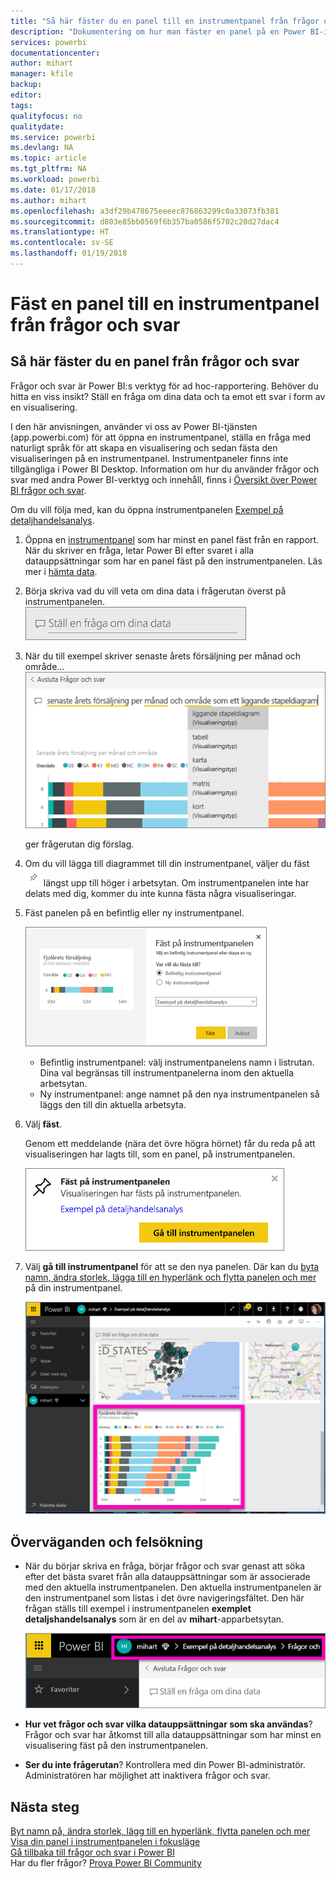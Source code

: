 ```yaml
---
title: "Så här fäster du en panel till en instrumentpanel från frågor och svar"
description: "Dokumentering om hur man fäster en panel på en Power BI-instrumentpanel från frågerutan i frågor och svar"
services: powerbi
documentationcenter: 
author: mihart
manager: kfile
backup: 
editor: 
tags: 
qualityfocus: no
qualitydate: 
ms.service: powerbi
ms.devlang: NA
ms.topic: article
ms.tgt_pltfrm: NA
ms.workload: powerbi
ms.date: 01/17/2018
ms.author: mihart
ms.openlocfilehash: a3df29b478675eeeec876863299c0a33073fb381
ms.sourcegitcommit: d803e85bb0569f6b357ba0586f5702c20d27dac4
ms.translationtype: HT
ms.contentlocale: sv-SE
ms.lasthandoff: 01/19/2018
---
```

# <a name="pin-a-tile-to-a-dashboard-from-qa"></a>Fäst en panel till en instrumentpanel från frågor och svar
## <a name="how-to-pin-a-tile-from-qa"></a>Så här fäster du en panel från frågor och svar
Frågor och svar är Power BI:s verktyg för ad hoc-rapportering. Behöver du hitta en viss insikt? Ställ en fråga om dina data och ta emot ett svar i form av en visualisering.

I den här anvisningen, använder vi oss av Power BI-tjänsten (app.powerbi.com) för att öppna en instrumentpanel, ställa en fråga med naturligt språk för att skapa en visualisering och sedan fästa den visualiseringen på en instrumentpanel. Instrumentpaneler finns inte tillgängliga i Power BI Desktop. Information om hur du använder frågor och svar med andra Power BI-verktyg och innehåll, finns i [Översikt över Power BI frågor och svar](power-bi-q-and-a.md). 

Om du vill följa med, kan du öppna instrumentpanelen [Exempel på detaljhandelsanalys](sample-retail-analysis.md).


1. Öppna en [instrumentpanel](service-dashboards.md) som har minst en panel fäst från en rapport. När du skriver en fråga, letar Power BI efter svaret i alla datauppsättningar som har en panel fäst på den instrumentpanelen.  Läs mer i [hämta data](service-get-data.md).
2. Börja skriva vad du vill veta om dina data i frågerutan överst på instrumentpanelen.  
   ![](media/service-dashboard-pin-tile-from-q-and-a/power-bi-question-box.png)
3. När du till exempel skriver senaste årets försäljning per månad och område...  
   ![](media/service-dashboard-pin-tile-from-q-and-a/power-bi-type-q-and-a.png)

   ger frågerutan dig förslag.
4. Om du vill lägga till diagrammet till din instrumentpanel, väljer du fäst ![](media/service-dashboard-pin-tile-from-q-and-a/pbi_pintile.png) längst upp till höger i arbetsytan. Om instrumentpanelen inte har delats med dig, kommer du inte kunna fästa några visualiseringar.

5. Fäst panelen på en befintlig eller ny instrumentpanel.

   ![](media/service-dashboard-pin-tile-from-q-and-a/power-bi-pin-to-dashboard.png)

   * Befintlig instrumentpanel: välj instrumentpanelens namn i listrutan. Dina val begränsas till instrumentpanelerna inom den aktuella arbetsytan.
   * Ny instrumentpanel: ange namnet på den nya instrumentpanelen så läggs den till din aktuella arbetsyta.

6. Välj **fäst**.

   Genom ett meddelande (nära det övre högra hörnet) får du reda på att visualiseringen har lagts till, som en panel, på instrumentpanelen.  

   ![](media/service-dashboard-pin-tile-from-q-and-a/power-bi-pin.png)
7. Välj **gå till instrumentpanel** för att se den nya panelen. Där kan du [byta namn, ändra storlek, lägga till en hyperlänk och flytta panelen och mer](service-dashboard-edit-tile.md) på din instrumentpanel.

   ![](media/service-dashboard-pin-tile-from-q-and-a/power-bi-pinned.png)

## <a name="considerations-and-troubleshooting"></a>Överväganden och felsökning
* När du börjar skriva en fråga, börjar frågor och svar genast att söka efter det bästa svaret från alla datauppsättningar som är associerade med den aktuella instrumentpanelen.  Den aktuella instrumentpanelen är den instrumentpanel som listas i det övre navigeringsfältet. Den här frågan ställs till exempel i instrumentpanelen **exemplet detaljshandelsanalys** som är en del av **mihart**-apparbetsytan.

  ![](media/service-dashboard-pin-tile-from-q-and-a/power-bi-navbar.png)
* **Hur vet frågor och svar vilka datauppsättningar som ska användas**?  Frågor och svar har åtkomst till alla datauppsättningar som har minst en visualisering fäst på den instrumentpanelen.

* **Ser du inte frågerutan**? Kontrollera med din Power BI-administratör. Administratören har möjlighet att inaktivera frågor och svar.


## <a name="next-steps"></a>Nästa steg
[Byt namn på, ändra storlek, lägg till en hyperlänk, flytta panelen och mer](service-dashboard-edit-tile.md)    
[Visa din panel i instrumentpanelen i fokusläge](service-focus-mode.md)     
[Gå tillbaka till frågor och svar i Power BI](power-bi-q-and-a.md)  
Har du fler frågor? [Prova Power BI Community](http://community.powerbi.com/)

